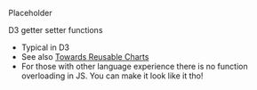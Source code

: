 Placeholder

D3 getter setter functions

 * Typical in D3
 * See also [Towards Reusable Charts](http://bost.ocks.org/mike/chart/)
 * For those with other language experience there is no function overloading in JS. You can make it look like it tho!
